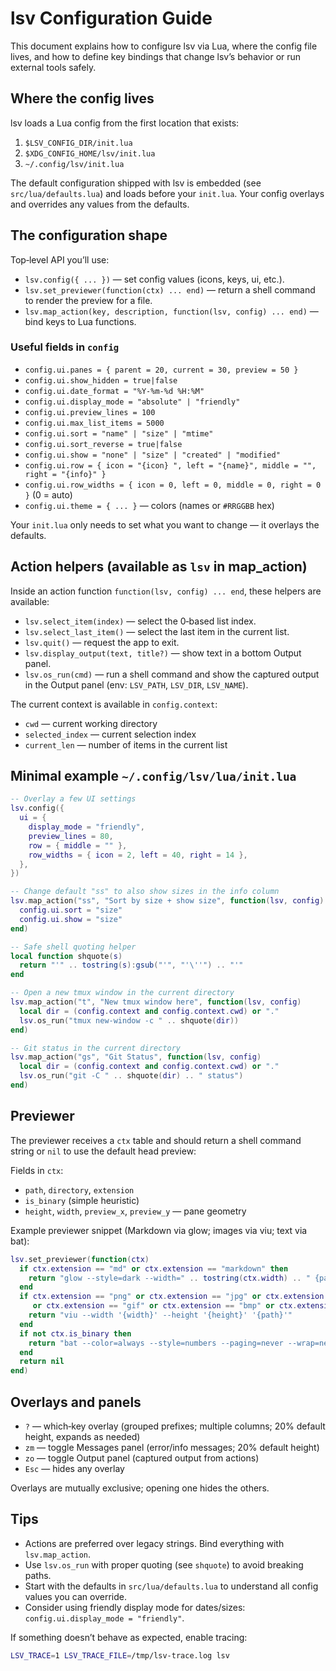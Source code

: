 # lsv Configuration Guide

This document explains how to configure lsv via Lua, where the config file lives, and how to define key bindings that change lsv’s behavior or run external tools safely.

## Where the config lives

lsv loads a Lua config from the first location that exists:

1. `$LSV_CONFIG_DIR/init.lua`
2. `$XDG_CONFIG_HOME/lsv/init.lua`
3. `~/.config/lsv/init.lua`

The default configuration shipped with lsv is embedded (see `src/lua/defaults.lua`) and loads before your `init.lua`. Your config overlays and overrides any values from the defaults.

## The configuration shape

Top‑level API you’ll use:

- `lsv.config({ ... })` — set config values (icons, keys, ui, etc.).
- `lsv.set_previewer(function(ctx) ... end)` — return a shell command to render the preview for a file.
- `lsv.map_action(key, description, function(lsv, config) ... end)` — bind keys to Lua functions.

### Useful fields in `config`

- `config.ui.panes = { parent = 20, current = 30, preview = 50 }`
- `config.ui.show_hidden = true|false`
- `config.ui.date_format = "%Y-%m-%d %H:%M"`
- `config.ui.display_mode = "absolute" | "friendly"`
- `config.ui.preview_lines = 100`
- `config.ui.max_list_items = 5000`
- `config.ui.sort = "name" | "size" | "mtime"`
- `config.ui.sort_reverse = true|false`
- `config.ui.show = "none" | "size" | "created" | "modified"`
- `config.ui.row = { icon = "{icon} ", left = "{name}", middle = "", right = "{info}" }`
- `config.ui.row_widths = { icon = 0, left = 0, middle = 0, right = 0 }` (0 = auto)
- `config.ui.theme = { ... }` — colors (names or `#RRGGBB` hex)

Your `init.lua` only needs to set what you want to change — it overlays the defaults.

## Action helpers (available as `lsv` in map_action)

Inside an action function `function(lsv, config) ... end`, these helpers are available:

- `lsv.select_item(index)` — select the 0‑based list index.
- `lsv.select_last_item()` — select the last item in the current list.
- `lsv.quit()` — request the app to exit.
- `lsv.display_output(text, title?)` — show text in a bottom Output panel.
- `lsv.os_run(cmd)` — run a shell command and show the captured output in the Output panel (env: `LSV_PATH`, `LSV_DIR`, `LSV_NAME`).

The current context is available in `config.context`:

- `cwd` — current working directory
- `selected_index` — current selection index
- `current_len` — number of items in the current list

## Minimal example `~/.config/lsv/lua/init.lua`

```lua
-- Overlay a few UI settings
lsv.config({
  ui = {
    display_mode = "friendly",
    preview_lines = 80,
    row = { middle = "" },
    row_widths = { icon = 2, left = 40, right = 14 },
  },
})

-- Change default "ss" to also show sizes in the info column
lsv.map_action("ss", "Sort by size + show size", function(lsv, config)
  config.ui.sort = "size"
  config.ui.show = "size"
end)

-- Safe shell quoting helper
local function shquote(s)
  return "'" .. tostring(s):gsub("'", "'\''") .. "'"
end

-- Open a new tmux window in the current directory
lsv.map_action("t", "New tmux window here", function(lsv, config)
  local dir = (config.context and config.context.cwd) or "."
  lsv.os_run("tmux new-window -c " .. shquote(dir))
end)

-- Git status in the current directory
lsv.map_action("gs", "Git Status", function(lsv, config)
  local dir = (config.context and config.context.cwd) or "."
  lsv.os_run("git -C " .. shquote(dir) .. " status")
end)
```

## Previewer

The previewer receives a `ctx` table and should return a shell command string or `nil` to use the default head preview:

Fields in `ctx`:

- `path`, `directory`, `extension`
- `is_binary` (simple heuristic)
- `height`, `width`, `preview_x`, `preview_y` — pane geometry

Example previewer snippet (Markdown via glow; images via viu; text via bat):

```lua
lsv.set_previewer(function(ctx)
  if ctx.extension == "md" or ctx.extension == "markdown" then
    return "glow --style=dark --width=" .. tostring(ctx.width) .. " {path}"
  end
  if ctx.extension == "png" or ctx.extension == "jpg" or ctx.extension == "jpeg"
     or ctx.extension == "gif" or ctx.extension == "bmp" or ctx.extension == "tiff" then
    return "viu --width '{width}' --height '{height}' '{path}'"
  end
  if not ctx.is_binary then
    return "bat --color=always --style=numbers --paging=never --wrap=never --line-range=:120 {path}"
  end
  return nil
end)
```

## Overlays and panels

- `?` — which‑key overlay (grouped prefixes; multiple columns; 20% default height, expands as needed)
- `zm` — toggle Messages panel (error/info messages; 20% default height)
- `zo` — toggle Output panel (captured output from actions)
- `Esc` — hides any overlay

Overlays are mutually exclusive; opening one hides the others.

## Tips

- Actions are preferred over legacy strings. Bind everything with `lsv.map_action`.
- Use `lsv.os_run` with proper quoting (see `shquote`) to avoid breaking paths.
- Start with the defaults in `src/lua/defaults.lua` to understand all config values you can override.
- Consider using friendly display mode for dates/sizes: `config.ui.display_mode = "friendly"`.

If something doesn’t behave as expected, enable tracing:

```bash
LSV_TRACE=1 LSV_TRACE_FILE=/tmp/lsv-trace.log lsv
```
